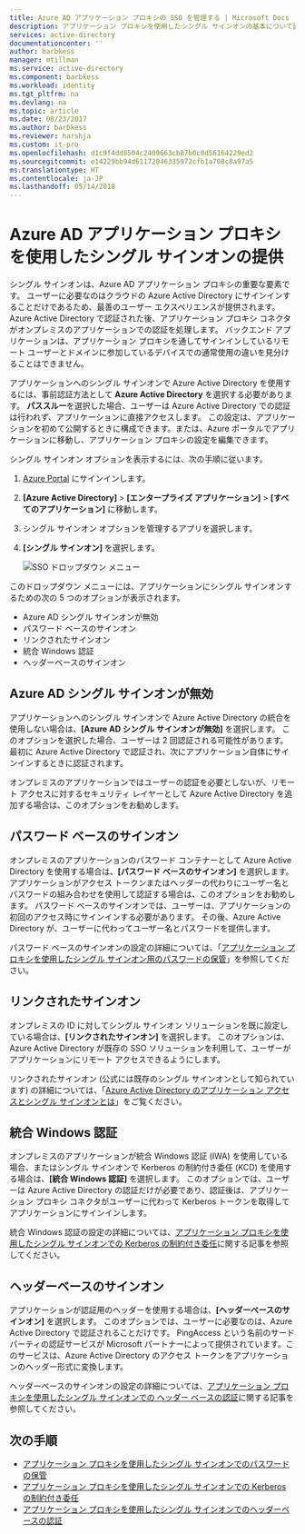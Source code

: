 ```yaml
---
title: Azure AD アプリケーション プロキシの SSO を管理する | Microsoft Docs
description: アプリケーション プロキシを使用したシングル サインオンの基本について説明します
services: active-directory
documentationcenter: ''
author: barbkess
manager: mtillman
ms.service: active-directory
ms.component: barbkess
ms.workload: identity
ms.tgt_pltfrm: na
ms.devlang: na
ms.topic: article
ms.date: 08/23/2017
ms.author: barbkess
ms.reviewer: harshja
ms.custom: it-pro
ms.openlocfilehash: d1c9f4dd8504c2409663cb87b0c0d56164229ed2
ms.sourcegitcommit: e14229bb94d61172046335972cfb1a708c8a97a5
ms.translationtype: HT
ms.contentlocale: ja-JP
ms.lasthandoff: 05/14/2018
---
```

# <a name="how-does-azure-ad-application-proxy-provide-single-sign-on"></a>Azure AD アプリケーション プロキシを使用したシングル サインオンの提供

シングル サインオンは、Azure AD アプリケーション プロキシの重要な要素です。  ユーザーに必要なのはクラウドの Azure Active Directory にサインインすることだけであるため、最善のユーザー エクスペリエンスが提供されます。 Azure Active Directory で認証された後、アプリケーション プロキシ コネクタがオンプレミスのアプリケーションでの認証を処理します。 バックエンド アプリケーションは、アプリケーション プロキシを通してサインインしているリモート ユーザーとドメインに参加しているデバイスでの通常使用の違いを見分けることはできません。 

アプリケーションへのシングル サインオンで Azure Active Directory を使用するには、事前認証方法として **Azure Active Directory** を選択する必要があります。 **パススルー**を選択した場合、ユーザーは Azure Active Directory での認証は行われず、アプリケーションに直接アクセスします。 この設定は、アプリケーションを初めて公開するときに構成できます。または、Azure ポータルでアプリケーションに移動し、アプリケーション プロキシの設定を編集できます。 

シングル サインオン オプションを表示するには、次の手順に従います。

1. [Azure Portal](https://portal.azure.com) にサインインします。
2. **[Azure Active Directory]**  > **[エンタープライズ アプリケーション]**  > **[すべてのアプリケーション]** に移動します。
3. シングル サインオン オプションを管理するアプリを選択します。
4. **[シングル サインオン]** を選択します。

   ![SSO ドロップダウン メニュー](./media/application-proxy-single-sign-on/single-sign-on-mode.png)

このドロップダウン メニューには、アプリケーションにシングル サインオンするための次の 5 つのオプションが表示されます。

* Azure AD シングル サインオンが無効
* パスワード ベースのサインオン
* リンクされたサインオン
* 統合 Windows 認証
* ヘッダーベースのサインオン

## <a name="azure-ad-single-sign-on-disabled"></a>Azure AD シングル サインオンが無効

アプリケーションへのシングル サインオンで Azure Active Directory の統合を使用しない場合は、**[Azure AD シングル サインオンが無効]** を選択します。 このオプションを選択した場合、ユーザーは 2 回認証される可能性があります。 最初に Azure Active Directory で認証され、次にアプリケーション自体にサインインするときに認証されます。 

オンプレミスのアプリケーションではユーザーの認証を必要としないが、リモート アクセスに対するセキュリティ レイヤーとして Azure Active Directory を追加する場合は、このオプションをお勧めします。 

## <a name="password-based-sign-on"></a>パスワード ベースのサインオン

オンプレミスのアプリケーションのパスワード コンテナーとして Azure Active Directory を使用する場合は、**[パスワード ベースのサインオン]** を選択します。 アプリケーションがアクセス トークンまたはヘッダーの代わりにユーザー名とパスワードの組み合わせを使用して認証する場合は、このオプションをお勧めします。 パスワード ベースのサインオンでは、ユーザーは、アプリケーションの初回のアクセス時にサインインする必要があります。 その後、Azure Active Directory が、ユーザーに代わってユーザー名とパスワードを提供します。 

パスワード ベースのサインオンの設定の詳細については、「[アプリケーション プロキシを使用したシングル サインオン用のパスワードの保管](application-proxy-configure-single-sign-on-password-vaulting.md)」を参照してください。

## <a name="linked-sign-on"></a>リンクされたサインオン

オンプレミスの ID に対してシングル サインオン ソリューションを既に設定している場合は、**[リンクされたサインオン]** を選択します。 このオプションは、Azure Active Directory が既存の SSO ソリューションを利用して、ユーザーがアプリケーションにリモート アクセスできるようにします。 

リンクされたサインオン (公式には既存のシングル サインオンとして知られています) の詳細については、「[Azure Active Directory のアプリケーション アクセスとシングル サインオンとは](../active-directory-appssoaccess-whatis.md#how-does-single-sign-on-with-azure-active-directory-work)」をご覧ください。

## <a name="integrated-windows-authentication"></a>統合 Windows 認証

オンプレミスのアプリケーションが統合 Windows 認証 (IWA) を使用している場合、またはシングル サインオンで Kerberos の制約付き委任 (KCD) を使用する場合は、**[統合 Windows 認証]** を選択します。 このオプションでは、ユーザーは Azure Active Directory の認証だけが必要であり、認証後は、アプリケーション プロキシ コネクタがユーザーに代わって Kerberos トークンを取得してアプリケーションにサインインします。 

統合 Windows 認証の設定の詳細については、[アプリケーション プロキシを使用したシングル サインオンでの Kerberos の制約付き委任](application-proxy-configure-single-sign-on-with-kcd.md)に関する記事を参照してください。

## <a name="header-based-sign-on"></a>ヘッダーベースのサインオン 

アプリケーションが認証用のヘッダーを使用する場合は、**[ヘッダーベースのサインオン]** を選択します。 このオプションでは、ユーザーに必要なのは、Azure Active Directory で認証されることだけです。 PingAccess という名前のサード パーティの認証サービスが Microsoft パートナーによって提供されています。このサービスは、Azure Active Directory のアクセス トークンをアプリケーションのヘッダー形式に変換します。 

ヘッダーベースのサインオンの設定の詳細については、[アプリケーション プロキシを使用したシングル サインオンでの ヘッダー ベースの認証](application-proxy-configure-single-sign-on-with-ping-access.md)に関する記事を参照してください。

## <a name="next-steps"></a>次の手順

- [アプリケーション プロキシを使用したシングル サインオンでのパスワードの保管](application-proxy-configure-single-sign-on-password-vaulting.md)
- [アプリケーション プロキシを使用したシングル サインオンでの Kerberos の制約付き委任](application-proxy-configure-single-sign-on-with-kcd.md)
- [アプリケーション プロキシを使用したシングル サインオンでのヘッダーベースの認証](application-proxy-configure-single-sign-on-with-ping-access.md) 
